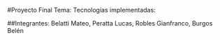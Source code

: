 #Proyecto Final
Tema:
Tecnologías implementadas:



##Integrantes:
Belatti Mateo,
Peratta Lucas,
Robles Gianfranco,
Burgos Belén
